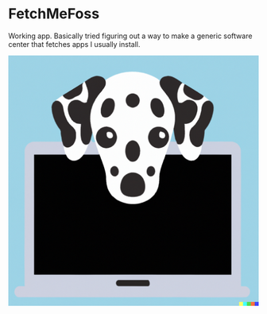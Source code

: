 # FetchMeFoss
Working app. Basically tried figuring out a way to make a generic software center that fetches apps I usually install.

![Screenshot](https://github.com/colelamers/FetchMeFoss/blob/master/FetchMeFoss.png)
